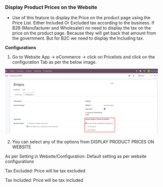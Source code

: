 
### Display Product Prices on the Website


* Use of this feature to display the Price on the product page using the Price List. Either Included Or Excluded tax according to the business. If B2B (Manufacturer and Wholesaler) no need to display the tax on the price on the product page. Because they will get back that amount from the government. But for B2C we need to display the Including tax.


**Configurations**

1. Go to Website App -> eCommerce -> click on Pricelists and click on the configuration Tab as per the below image.

![](./images/Tax_price.png)

2. You can select any of the options from DISPLAY PRODUCT PRICES ON WEBSITE

As per Setting in Website/Configuration: Default setting as per website configurations

Tax Excluded: Price will be tax excluded

Tax Included: Price will be tax included




